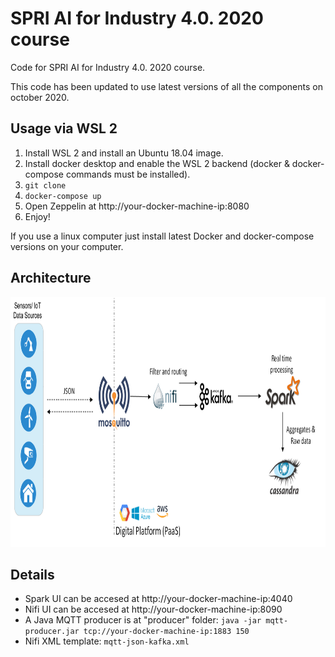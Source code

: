 
# SPRI AI for Industry 4.0. 2020 course

Code for SPRI AI for Industry 4.0. 2020 course.

This code has been updated to use latest versions of all the components on october 2020.

## Usage via WSL 2

1. Install WSL 2 and install an Ubuntu 18.04 image.
2. Install docker desktop and enable the WSL 2 backend (docker & docker-compose commands must be installed).
3. ```git clone```
4. ```docker-compose up```
5. Open Zeppelin at http://your-docker-machine-ip:8080 
6. Enjoy!

If you use a linux computer just install latest Docker and docker-compose versions on your computer.

## Architecture

<a>
  <img src="https://github.com/Neuw84/bds2k17/blob/master/architecture.png" width="100%" height="400">
</a>

## Details

* Spark UI can be accesed at http://your-docker-machine-ip:4040
* Nifi UI can be accesed at http://your-docker-machine-ip:8090
* A Java MQTT producer is at "producer" folder: ```java -jar mqtt-producer.jar tcp://your-docker-machine-ip:1883 150```
* Nifi XML template: ```mqtt-json-kafka.xml```
